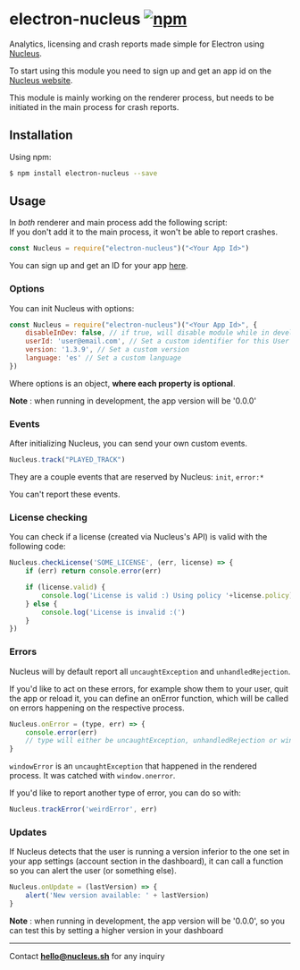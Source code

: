 # electron-nucleus [![npm](https://img.shields.io/npm/v/electron-nucleus.svg)](https://www.npmjs.com/package/electron-nucleus)
Analytics, licensing and crash reports made simple for Electron using [Nucleus](https://nucleus.sh).

To start using this module you need to sign up and get an app id on the [Nucleus website](https://nucleus.sh). 

This module is mainly working on the renderer process, but needs to be initiated in the main process for crash reports.


## Installation

Using npm:

```bash
$ npm install electron-nucleus --save
```


## Usage

In *both* renderer and main process add the following script:  
If you don't add it to the main process, it won't be able to report crashes.


```javascript
const Nucleus = require("electron-nucleus")("<Your App Id>")

```
You can sign up and get an ID for your app [here](https://nucleus.sh).


### Options

You can init Nucleus with options:
```javascript
const Nucleus = require("electron-nucleus")("<Your App Id>", {
	disableInDev: false, // if true, will disable module while in development
	userId: 'user@email.com', // Set a custom identifier for this User
	version: '1.3.9', // Set a custom version
	language: 'es' // Set a custom language
})
```

Where options is an object, **where each property is optional**.

**Note** : when running in development, the app version will be '0.0.0'

### Events

After initializing Nucleus, you can send your own custom events.

```javascript
Nucleus.track("PLAYED_TRACK")
```

They are a couple events that are reserved by Nucleus:
`init`, `error:*`

You can't report these events.

### License checking

You can check if a license (created via Nucleus's API) is valid with the following code:


```javascript
Nucleus.checkLicense('SOME_LICENSE', (err, license) => {
    if (err) return console.error(err)

    if (license.valid) {
        console.log('License is valid :) Using policy '+license.policy)
    } else {
        console.log('License is invalid :(')
    }
})
```

### Errors

Nucleus will by default report all `uncaughtException` and `unhandledRejection`.

If you'd like to act on these errors, for example show them to your user, quit the app or reload it, you can define an onError function, which will be called on errors happening on the respective process.


```javascript
Nucleus.onError = (type, err) => {
	console.error(err)
	// type will either be uncaughtException, unhandledRejection or windowError
}
```


`windowError` is an `uncaughtException` that happened in the rendered process. It was catched with `window.onerror`.

If you'd like to report another type of error, you can do so with:

```javascript
Nucleus.trackError('weirdError', err)
```


### Updates

If Nucleus detects that the user is running a version inferior to the one set in your app settings (account section in the dashboard), it can call a function so you can alert the user (or something else).


```javascript
Nucleus.onUpdate = (lastVersion) => {
	alert('New version available: ' + lastVersion)
}
```

**Note** : when running in development, the app version will be '0.0.0', so you can test this by setting a higher version in your dashboard


---
Contact **hello@nucleus.sh** for any inquiry
